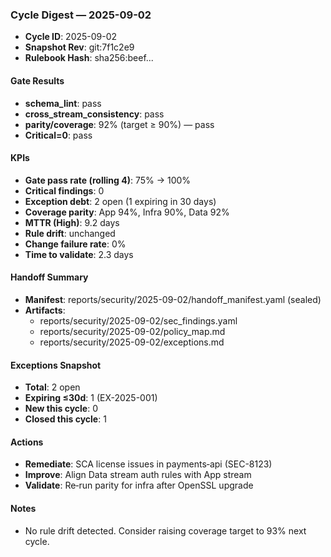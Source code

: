 ### Cycle Digest — 2025-09-02

- **Cycle ID**: 2025-09-02
- **Snapshot Rev**: git:7f1c2e9
- **Rulebook Hash**: sha256:beef...

#### Gate Results
- **schema_lint**: pass
- **cross_stream_consistency**: pass
- **parity/coverage**: 92% (target ≥ 90%) — pass
- **Critical=0**: pass

#### KPIs
- **Gate pass rate (rolling 4)**: 75% → 100%
- **Critical findings**: 0
- **Exception debt**: 2 open (1 expiring in 30 days)
- **Coverage parity**: App 94%, Infra 90%, Data 92%
- **MTTR (High)**: 9.2 days
- **Rule drift**: unchanged
- **Change failure rate**: 0%
- **Time to validate**: 2.3 days

#### Handoff Summary
- **Manifest**: reports/security/2025-09-02/handoff_manifest.yaml (sealed)
- **Artifacts**:
  - reports/security/2025-09-02/sec_findings.yaml
  - reports/security/2025-09-02/policy_map.md
  - reports/security/2025-09-02/exceptions.md

#### Exceptions Snapshot
- **Total**: 2 open
- **Expiring ≤30d**: 1 (EX-2025-001)
- **New this cycle**: 0
- **Closed this cycle**: 1

#### Actions
- **Remediate**: SCA license issues in payments‑api (SEC-8123)
- **Improve**: Align Data stream auth rules with App stream
- **Validate**: Re‑run parity for infra after OpenSSL upgrade

#### Notes
- No rule drift detected. Consider raising coverage target to 93% next cycle.

